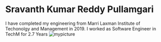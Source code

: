 # Sravanth Kumar Reddy Pullamgari
I have completed my engineering from Marri Laxman Institute of Techonolgy and Management in 2019. I worked as Software Engineer in TechM for 2.7 Years
![mypicture](C:\Users\s556513\Documents\webapps-repos\assignment2-Pullamgari\1.jpg)